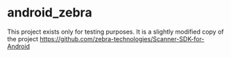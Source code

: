 # android_zebra

This project exists only for testing purposes. 
It is a slightly modified copy of the project https://github.com/zebra-technologies/Scanner-SDK-for-Android
